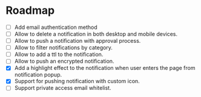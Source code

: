 # Roadmap

- [ ] Add email authentication method
- [ ] Allow to delete a notification in both desktop and mobile devices.
- [ ] Allow to push a notification with approval process.
- [ ] Allow to filter notifications by category.
- [ ] Allow to add a ttl to the notification.
- [ ] Allow to push an encrypted notification.
- [x] Add a highlight effect to the notification when user enters the page from notification popup.
- [x] Support for pushing notification with custom icon.
- [ ] Support private access email whitelist.

